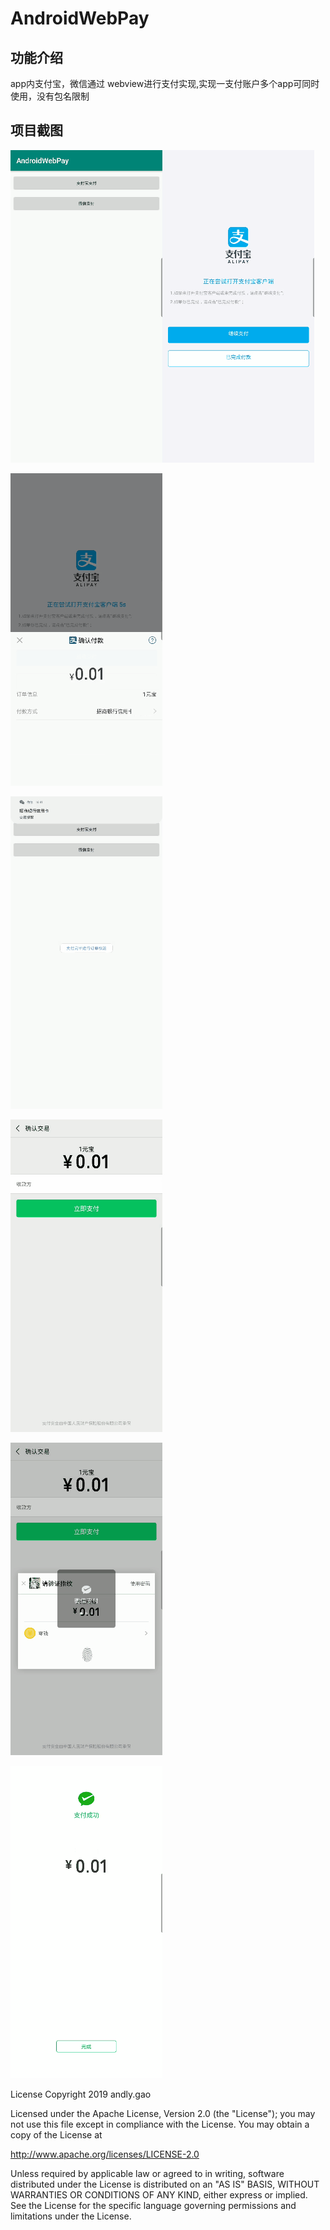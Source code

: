 # AndroidWebPay

## 功能介绍

app内支付宝，微信通过 webview进行支付实现,实现一支付账户多个app可同时使用，没有包名限制

## 项目截图

![](https://github.com/AndlyGao/AndroidWebPay/blob/master/png/0.png?raw=true)![1](https://github.com/AndlyGao/AndroidWebPay/blob/master/png/1.png?raw=true)

![2](https://github.com/AndlyGao/AndroidWebPay/blob/master/png/2.png?raw=true)

![3](https://github.com/AndlyGao/AndroidWebPay/blob/master/png/3.png?raw=true)

![4](https://github.com/AndlyGao/AndroidWebPay/blob/master/png/4.png?raw=true)

![5](https://github.com/AndlyGao/AndroidWebPay/blob/master/png/5.png?raw=true)

![6](https://github.com/AndlyGao/AndroidWebPay/blob/master/png/6.png?raw=true)


License
Copyright 2019 andly.gao

Licensed under the Apache License, Version 2.0 (the "License");
you may not use this file except in compliance with the License.
You may obtain a copy of the License at

   http://www.apache.org/licenses/LICENSE-2.0

Unless required by applicable law or agreed to in writing, software
distributed under the License is distributed on an "AS IS" BASIS,
WITHOUT WARRANTIES OR CONDITIONS OF ANY KIND, either express or implied.
See the License for the specific language governing permissions and
limitations under the License.
